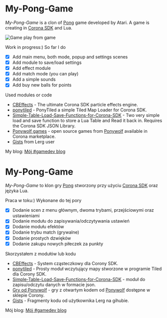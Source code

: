 # My-Pong-Game

*My-Pong-Game* is a clon of [Pong](https://en.wikipedia.org/wiki/Pong) game developed by Atari. A game is creating in [Corona SDK](https://coronalabs.com/corona-sdk/) and Lua. 

![Game play from game](http://i.imgur.com/Qxq3Y0c.gif)

Work in progress:) So far I do

- [x] Add main menu, both mode, popup and settings scenes
- [x] Add module to save/load settings
- [x] Add effect module
- [x] Add match mode (you can play)
- [x] Add a simple sounds
- [x] Add buy new balls for points

Used modules or code

* [CBEffects](https://github.com/ldurniat/CBEffects) - The ultimate Corona SDK particle effects engine.
* [ponytiled](https://github.com/ponywolf/ponytiled) - PonyTiled a simple Tiled Map Loader for Corona SDK.
* [Simple-Table-Load-Save-Functions-for-Corona-SDK](https://github.com/robmiracle/Simple-Table-Load-Save-Functions-for-Corona-SDK) - Two very simple load and save function to store a Lua Table and Read it back in. Requires the Corona SDK JSON Library.
* [Ponywolf games](https://marketplace.coronalabs.com/vendor/b244ad3e-52d1-48da-9756-ad936eab1ee7) - open source games from [Ponywolf](http://ponywolf.com) available in Corona marketplace.
* [Gists](https://gist.github.com/Lerg) from Lerg user

My blog: [Mój #gamedev blog](https://ldurniat.wordpress.com)

# My-Pong-Game 

*My-Pong-Game* to klon gry [Pong](https://pl.wikipedia.org/wiki/Pong) stworzony przy użyciu [Corona SDK](https://coronalabs.com/corona-sdk/) oraz języka Lua.

Praca w toku:) Wykonane do tej pory

- [x] Dodanie scen z menu głównym, dwoma trybami, przejściowymi oraz ustawieniami
- [x] Dodanie modułu do zapisywania/odczytywania ustawień
- [x] Dodanie modułu efektów
- [x] Dodanie trybu match (grywalne)
- [x] Dodanie prostych dzwięków
- [x] Dodanie zakupu nowych piłeczek za punkty

Skorzystałem z modułów lub kodu

* [CBEffects](https://github.com/ldurniat/CBEffects) - System cząsteczkowy dla Corony SDK. 
* [ponytiled](https://github.com/ponywolf/ponytiled) - Prosty moduł wczytujący mapy stworzone w programie Tiled dla Corony SDK.
* [Simple-Table-Load-Save-Functions-for-Corona-SDK](https://github.com/robmiracle/Simple-Table-Load-Save-Functions-for-Corona-SDK) - moduł do zapisu/odczytu danych w formacie json.
* [Gry od Ponywolf](https://marketplace.coronalabs.com/vendor/b244ad3e-52d1-48da-9756-ad936eab1ee7) - gry z otwartym kodem od [Ponywolf](http://ponywolf.com) dostępne w sklepie Corony. 
* [Gists](https://gist.github.com/Lerg) - Fragmenty kodu od użytkownika Lerg na gihubie.

Mój blog: [Mój #gamedev blog](https://ldurniat.wordpress.com)
